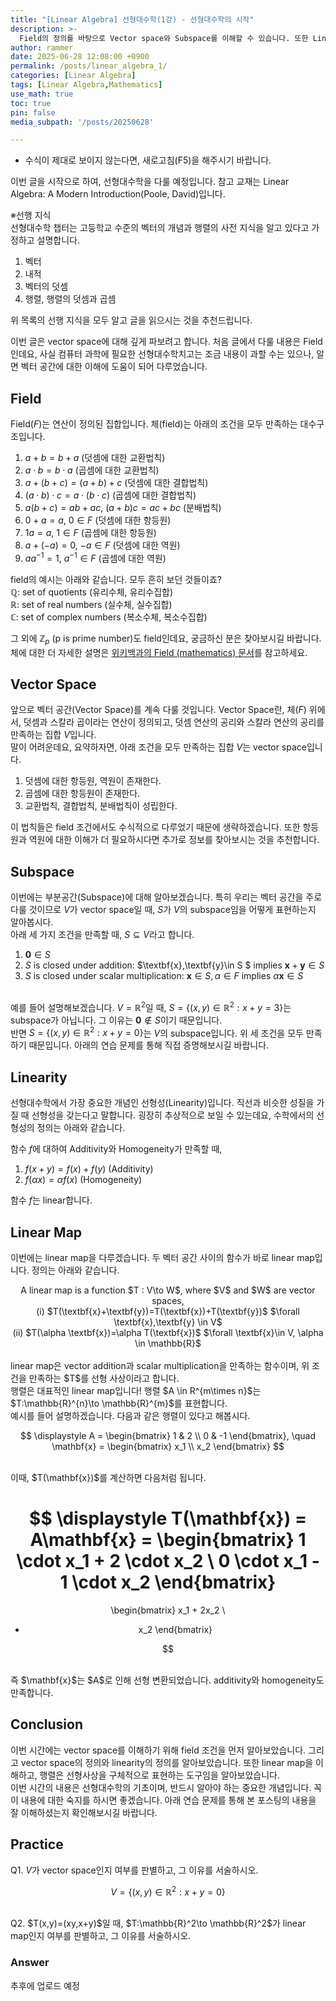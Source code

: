 ```yaml
---
title: "[Linear Algebra] 선형대수학(1강) - 선형대수학의 시작"
description: >-
  Field의 정의를 바탕으로 Vector space와 Subspace를 이해할 수 있습니다. 또한 Linearity와 Linear map을 이해할 수 있습니다.
author: rammer
date: 2025-06-28 12:08:00 +0900
permalink: /posts/linear_algebra_1/
categories: [Linear Algebra]
tags: [Linear Algebra,Mathematics]
use_math: true
toc: true
pin: false
media_subpath: '/posts/20250628'

---
```

  * 수식이 제대로 보이지 않는다면, 새로고침(F5)을 해주시기 바랍니다.  
  
  
 이번 글을 시작으로 하여, 선형대수학을 다룰 예정입니다.
 참고 교재는 Linear Algebra: A Modern Introduction(Poole, David)입니다.

  ※선행 지식<br>
 선형대수학 챕터는 고등학교 수준의 벡터의 개념과 행렬의 사전 지식을 알고 있다고 가정하고 설명합니다.<br>
 1. 벡터
 2. 내적
 3. 벡터의 덧셈
 4. 행렬, 행렬의 덧셈과 곱셈
  
위 목록의 선행 지식을 모두 알고 글을 읽으시는 것을 추천드립니다.

이번 글은 vector space에 대해 깊게 파보려고 합니다. 처음 글에서 다룰 내용은 Field인데요, 사실 컴퓨터 과학에 필요한 선형대수학치고는 조금 내용이 과할 수는 있으나, 알면 벡터 공간에 대한 이해에 도움이 되어 다루었습니다.<br>

## Field
Field($F$)는 연산이 정의된 집합입니다. 체(field)는 아래의 조건을 모두 만족하는 대수구조입니다.<br>
1. $a+b=b+a$ (덧셈에 대한 교환법칙)
2. $a\cdot b=b\cdot a$  (곱셈에 대한 교환법칙)
3. $a+(b+c)=(a+b)+c$  (덧셈에 대한 결합법칙)
4. $(a\cdot b)\cdot c=a\cdot (b\cdot c)$  (곱셈에 대한 결합법칙)
5. $a(b+c)=ab+ac$, $(a+b)c=ac+bc$  (분배법칙)
6. $0+a=a$, $0\in F$  (덧셈에 대한 항등원)
7. $1a = a$, $1\in F$  (곱셈에 대한 항등원)
8. $a+(-a)=0$, $-a\in F$  (덧셈에 대한 역원)
9. $aa^{-1}=1$, $a^{-1}\in F$  (곱셈에 대한 역원)

field의 예시는 아래와 같습니다. 모두 흔히 보던 것들이죠?<br>
$\mathbb{Q}$: set of quotients (유리수체, 유리수집합)  
$\mathbb{R}$: set of real numbers (실수체, 실수집합)  
$\mathbb{C}$: set of complex numbers (복소수체, 복소수집합)

그 외에 $\mathbb{Z}_p$ (p is prime number)도 field인데요, 궁금하신 분은 찾아보시길 바랍니다.<br>
체에 대한 더 자세한 설명은 [위키백과의 Field (mathematics) 문서](https://en.wikipedia.org/wiki/Field_(mathematics))를 참고하세요.<br>

## Vector Space
앞으로 벡터 공간(Vector Space)를 계속 다룰 것입니다. Vector Space란, 체($F$) 위에서, 덧셈과 스칼라 곱이라는 연산이 정의되고, 덧셈 연산의 공리와 스칼라 연산의 공리를 만족하는 집합 $V$입니다.<br>
말이 어려운데요, 요약하자면, 아래 조건을 모두 만족하는 집합 $V$는 vector space입니다.
1. 덧셈에 대한 항등원, 역원이 존재한다.
2. 곱셈에 대한 항등원이 존재한다.
3. 교환법칙, 결합법칙, 분배법칙이 성립한다.  
  
이 법칙들은 field 조건에서도 수식적으로 다루었기 때문에 생략하겠습니다. 또한 항등원과 역원에 대한 이해가 더 필요하시다면 추가로 정보를 찾아보시는 것을 추천합니다.

## Subspace
이번에는 부분공간(Subspace)에 대해 알아보겠습니다. 특히 우리는 벡터 공간을 주로 다룰 것이므로 $V$가 vector space일 때, $S$가 $V$의 subspace임을 어떻게 표현하는지 알아봅시다.<br>
아래 세 가지 조건을 만족할 때, $S\subseteq V$라고 합니다.<br>
1. $\textbf{0} \in S$
2. $S$ is closed under addition: $\textbf{x},\textbf{y}\in S $ implies $\textbf{x}+\textbf{y}\in S$
3. $S$ is closed under scalar multiplication: $\textbf{x}\in S, \alpha\in F$ implies $\alpha\textbf{x}\in S$   

<br>예를 들어 설명해보겠습니다. $V=\mathbb{R}^{2}$일 때, $S=\{(x,y)\in \mathbb{R}^{2}:x+y=3\}$는 subspace가 아닙니다. 그 이유는 $\textbf{0}\notin S$이기 때문입니다.<br>
반면 $S=\{(x,y)\in \mathbb{R}^{2}:x+y=0\}$는 $V$의 subspace입니다. 위 세 조건을 모두 만족하기 때문입니다. 아래의 연습 문제를 통해 직접 증명해보시길 바랍니다.<br>

## Linearity
선형대수학에서 가장 중요한 개념인 선형성(Linearity)입니다. 직선과 비슷한 성질을 가질 때 선형성을 갖는다고 말합니다. 굉장히 추상적으로 보일 수 있는데요, 수학에서의 선형성의 정의는 아래와 같습니다.  

함수 $f$에 대하여 Additivity와 Homogeneity가 만족할 때,
1. $f(x+y)=f(x)+f(y)$  (Additivity)
2. $f(\alpha x)=\alpha f(x)$  (Homogeneity)
  
함수 $f$는 linear합니다.

## Linear Map
이번에는 linear map을 다루겠습니다. 두 벡터 공간 사이의 함수가 바로 linear map입니다. 정의는 아래와 같습니다.
<div align="center">
A linear map is a function $T : V\to W$, where $V$ and $W$ are vector spaces,<br> 
(i) $T(\textbf{x}+\textbf{y})=T(\textbf{x})+T(\textbf{y})$ $\forall \textbf{x},\textbf{y} \in V$<br>
(ii) $T(\alpha \textbf{x})=\alpha T(\textbf{x})$ $\forall \textbf{x}\in V, \alpha \in \mathbb{R}$<br>
</div>
<br>
linear map은 vector addition과 scalar multiplication을 만족하는 함수이며, 위 조건을 만족하는 $T$를 선형 사상이라고 합니다.<br>
행렬은 대표적인 linear map입니다! 행렬 $A \in R^{m\times n}$는 $T:\mathbb{R}^{n}\to \mathbb{R}^{m}$를 표현합니다.<br>
예시를 들어 설명하겠습니다. 다음과 같은 행렬이 있다고 해봅시다.<br>
<div align="center">

$$
\displaystyle
A = \begin{bmatrix} 1 & 2 \\ 0 & -1 \end{bmatrix}, \quad 
\mathbf{x} = \begin{bmatrix} x_1 \\ x_2 \end{bmatrix}
$$
</div>
<br>
이때, $T(\mathbf{x})$를 계산하면 다음처럼 됩니다.<br>

<div align="center">

$$
\displaystyle
T(\mathbf{x}) = A\mathbf{x} = 
\begin{bmatrix}
1 \cdot x_1 + 2 \cdot x_2 \\
0 \cdot x_1 - 1 \cdot x_2
\end{bmatrix}
=
\begin{bmatrix}
x_1 + 2x_2 \\
- x_2
\end{bmatrix}

$$
</div>
<br>
즉 $\mathbf{x}$는 $A$로 인해 선형 변환되었습니다. additivity와 homogeneity도 만족합니다.


## **Conclusion**
이번 시간에는 vector space를 이해하기 위해 field 조건을 먼저 알아보았습니다. 그리고 vector space의 정의와 linearity의 정의를 알아보았습니다. 또한 linear map을 이해하고, 행렬은 선형사상을 구체적으로 표현하는 도구임을 알아보았습니다.<br>
이번 시간의 내용은 선형대수학의 기초이며, 반드시 알아야 하는 중요한 개념입니다. 꼭 이 내용에 대한 숙지를 하시면 좋겠습니다. 아래 연습 문제를 통해 본 포스팅의 내용을 잘 이해하셨는지 확인해보시길 바랍니다.


## **Practice** 
Q1. $V$가 vector space인지 여부를 판별하고, 그 이유를 서술하시오.
<div align="center">

$$
\displaystyle
V=\{(x,y)\in \mathbb{R}^{2}:x+y=0\}
$$
</div><br>
Q2. $T(x,y)=(xy,x+y)$일 때, $T:\mathbb{R}^2\to \mathbb{R}^2$가 linear map인지 여부를 판별하고, 그 이유를 서술하시오.<br>

### Answer
추후에 업로드 예정
